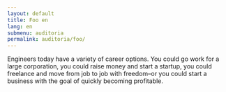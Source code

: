 ```yaml
---
layout: default
title: Foo en
lang: en
submenu: auditoria
permalink: auditoria/foo/
---
```


<section class="section section--blue">
  <div class="container u-txt-center title-section">
    <p>Engineers today have a variety of career options. You could go work for a large corporation, you could raise money and start a startup, you could freelance and move from job to job with freedom–or you could start a business with the goal of quickly becoming profitable.</p>
  </div>
</section>

